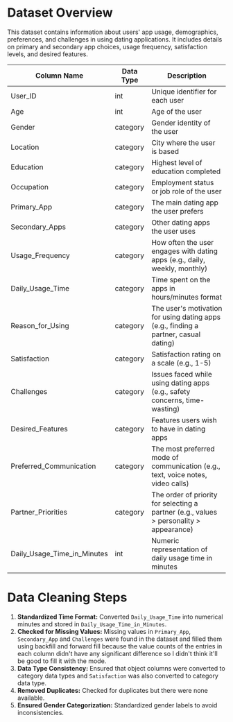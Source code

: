 # Dataset Overview
This dataset contains information about users' app usage, demographics, preferences, and challenges in using dating applications. It includes details on primary and secondary app choices, usage frequency, satisfaction levels, and desired features.

| Column Name                   | Data Type | Description |
|--------------------------------|----------|-------------|
| User_ID                        | int      | Unique identifier for each user |
| Age                            | int      | Age of the user |
| Gender                         | category   | Gender identity of the user |
| Location                       | category   | City where the user is based |
| Education                      | category   | Highest level of education completed |
| Occupation                     | category   | Employment status or job role of the user |
| Primary_App                    | category   | The main dating app the user prefers |
| Secondary_Apps                 | category   | Other dating apps the user uses |
| Usage_Frequency                | category   | How often the user engages with dating apps (e.g., daily, weekly, monthly) |
| Daily_Usage_Time               | category   | Time spent on the apps in hours/minutes format |
| Reason_for_Using               | category   | The user's motivation for using dating apps (e.g., finding a partner, casual dating) |
| Satisfaction                   | category      | Satisfaction rating on a scale (e.g., 1-5) |
| Challenges                     | category   | Issues faced while using dating apps (e.g., safety concerns, time-wasting) |
| Desired_Features               | category   | Features users wish to have in dating apps |
| Preferred_Communication        | category   | The most preferred mode of communication (e.g., text, voice notes, video calls) |
| Partner_Priorities             | category   | The order of priority for selecting a partner (e.g., values > personality > appearance) |
| Daily_Usage_Time_in_Minutes    | int      | Numeric representation of daily usage time in minutes |

# Data Cleaning Steps

1. **Standardized Time Format:** Converted `Daily_Usage_Time` into numerical minutes and stored in `Daily_Usage_Time_in_Minutes`.
2. **Checked for Missing Values:** Missing values in `Primary_App`, `Secondary_App` and `Challenges` were found in the dataset and filled them using backfill and forward fill because the value counts of the entries in each column didn't have any significant difference so I didn't think it'll be good to fill  it with the mode.
3. **Data Type Consistency:** Ensured that object columns were converted to category data types and `Satisfaction` was also converted to category data type.
4. **Removed Duplicates:** Checked for duplicates but there were none available.
5. **Ensured Gender Categorization:** Standardized gender labels to avoid inconsistencies.


